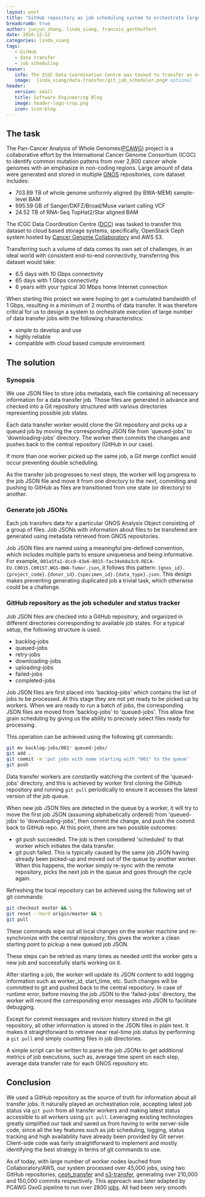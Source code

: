 ```yaml
---
layout: post
title: "GitHub repository as job scheduling system to orchestrate large data transfer"
breadcrumb: true
author: junjun_zhang, linda_xiang, francois_gerthoffert
date: 2016-12-12
categories: linda_xiang
tags:
   - GitHub
   - data transfer
   - job scheduling
teaser:
   info: The ICGC Data Coordination Centre was tasked to transfer an over 700TB dataset into cloud storage systems. We developed a simple and reliable job scheduling system based on GitHub repository, and successfully employed it to orchestrate and track the execution of over 45,000 transfer jobs to complete the task.
   image:  linda_xiang/data-transfer/git_job_scheduler.png# optional
header: 
   version: small
   title: Software Engineering Blog
   image: header-logo-crop.png
   icon: icon-blog
---
```


## The task

The Pan-Cancer Analysis of Whole Genomes([PCAWG](https://dcc.icgc.org/pcawg)) project is a collaborative effort by the International Cancer Genome Consortium (ICGC) to identify common mutation pattens from over 2,800 cancer whole genomes with an emphasize in non-coding regions. Large amount of data were generated and stored in multiple [GNOS](https://annaisystems.zendesk.com/hc/en-us/sections/200575407-GNOS-and-GeneTorrent) repositories, core dataset includes:

* 703.89 TB of whole genome uniformly aligned (by BWA-MEM) sample-level BAM
* 695.59 GB of Sanger/DKFZ/Broad/Muse variant calling VCF
* 24.52 TB of RNA-Seq TopHat2/Star aligned BAM

The ICGC Data Coordination Centre ([DCC](https://dcc.icgc.org/)) was tasked to transfer this dataset to cloud based storage systems, specifically, OpenStack Ceph system hosted by [Cancer Genome Collaboratory](https://www.cancercollaboratory.org/) and AWS S3.

Transferring such a volume of data comes its own set of challenges, in an ideal world with consistent end-to-end connectivity, transferring this dataset would take:

* 6.5 days with 10 Gbps connectivity
* 65 days with 1 Gbps connectivity
* 6 years with your typical 30 Mbps home Internet connection

When starting this project we were hoping to get a cumulated bandwidth of 1 Gbps, resulting in a minimum of 2 months of data transfer. It was therefore critical for us to design a system to orchestrate execution of large number of data transfer jobs with the following characteristics:

* simple to develop and use
* highly reliable
* compatible with cloud based compute environment


## The solution

### Synopsis 

We use JSON files to store jobs metadata, each file containing all necessary information for a data transfer job. Those files are generated in advance and checked into a Git repository structured with various directories representing possible job states.

Each data transfer worker would clone the Git repository and picks up a queued job by moving the corresponding JSON file from 'queued-jobs' to 'downloading-jobs' directory. The worker then commits the changes and pushes back to the central repository (GitHub in our case).

If more than one worker picked up the same job, a Git merge conflict would occur preventing double scheduling.

As the transfer job progresses to next steps, the worker will log progress to the job JSON file and move it from one directory to the next, commiting and pushing to GitHub as files are transitioned from one state (or directory) to another.


### Generate job JSONs

Each job transfers data for a particular GNOS Analysis Object consisting of a group of files. Job JSONs with information about files to be transfered are generated using metadata retrieved from GNOS repositories.

Job JSON files are named using a meaningful pre-defined convention, which includes multiple parts to ensure uniqueness and being informative. For example, `001a5fa1-dcc8-43e6-8815-fac34eb8a3c9.RECA-EU.C0015.C0015T.WGS-BWA-Tumor.json`, it follows this pattern: `{gnos_id}.{project_code}.{donor_id}.{specimen_id}.{data_type}.json`. This design makes preventing generating duplicated job a trivial task, which otherwise could be a challenge.

### GitHub repository as the job scheduler and status tracker

Job JSON files are checked into a GitHub repository, and organized in different directories corresponding to available job states. For a typical setup, the following structure is used.

* backlog-jobs
* queued-jobs
* retry-jobs
* downloading-jobs
* uploading-jobs
* failed-jobs
* completed-jobs

Job JSON files are first placed into 'backlog-jobs' which contains the list of jobs to be processed. At this stage they are not yet ready to be picked up by workers. When we are ready to run a batch of jobs, the corresponding JSON files are moved from 'backlog-jobs' to 'queued-jobs'. This allow fine grain scheduling by giving us the ability to precisely select files ready for processing.

This operation can be achieved using the following git commands:

~~~bash
git mv backlog-jobs/001* queued-jobs/
git add .
git commit -m 'put jobs with name starting with "001" to the queue'
git push
~~~

Data transfer workers are constantly watching the content of the 'queued-jobs' directory, and this is achieved by worker first cloning the GitHub repository and running `git pull` periodically to ensure it accesses the latest version of the job queue.

When new job JSON files are detected in the queue by a worker, it will try to move the first job JSON (assuming alphabetically ordered) from 'queued-jobs' to 'downloading-jobs', then commit the change, and push the commit back to GitHub repo. At this point, there are two possible outcomes:

* git push succeeded. The job is then considered 'scheduled' to that worker which initiates the data transfer.
* git push failed. This is typically caused by the same job JSON having already been picked-up and moved out of the queue by another worker. When this happens, the worker simply re-sync with the remote repository, picks the next job in the queue and goes through the cycle again.

Refreshing the local repository can be achieved using the following set of git commands:

~~~bash
git checkout master && \
git reset --hard origin/master && \
git pull
~~~

These commands wipe out all local changes on the worker machine and re-synchronize with the central repository, this gives the worker a clean starting point to pickup a new queued job JSON.

These steps can be retried as many times as needed until the worker gets a new job and successfully starts working on it.

After starting a job, the worker will update its JSON content to add logging information such as worker_id, start_time, etc. Such changes will be committed to git and pushed back to the central repository. In case of runtime error, before moving the job JSON to the 'failed-jobs' directory, the worker will record the corresponding error messages into JSON to facilitate debugging.

Except for commit messages and revision history stored in the git repository, all other information is stored in the JSON files in plain text. It makes it straightforward to retrieve near real-time job status by performing a `git pull` and simply counting files in job directories.

A simple script can be written to parse the job JSONs to get additional metrics of job executions, such as, average time spent on each step, average data transfer rate for each GNOS repository etc.


## Conclusion

We used a GitHub repository as the source of truth for information about all transfer jobs. It naturally played an orchestration role, accepting latest job status via `git push` from all transfer workers and making latest status accessible to all workers using `git pull`. Leveraging existing technologies greatly simplified our task and saved us from having to write server-side code, since all the key features such as job scheduling, logging, status tracking and high availability have already been provided by Git server. Client-side code was fairly straightforward to implement and mostly identifying the best strategy in terms of git commands to use.

As of today, with large number of worker nodes lauched from Collaboratory/AWS, our system processed over 45,000 jobs, using two GitHub repositories, [ceph_transfer](https://github.com/ICGC-TCGA-PanCancer/ceph_transfer_ops) and [s3-transfer](https://github.com/ICGC-TCGA-PanCancer/s3-transfer-operations), generating over 210,000 and 150,000 commits respectively. This approach was later adapted by PCAWG OxoG pipeline to run over 2800 [jobs](https://github.com/ICGC-TCGA-PanCancer/oxog-ops). All had been very smooth.
